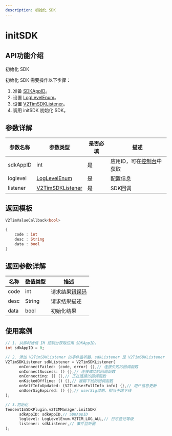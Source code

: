 ```yaml
---
description: 初始化 SDK
---
```


# initSDK

## API功能介绍

初始化 SDK

初始化 SDK 需要操作以下步骤：

1. 准备 [SDKAppID](https://cloud.tencent.com/login)。
2. 设置 [LogLevelEnum](../enums/loglevelenum.md)。
3. 设置 [V2TimSDKListener](../../class/v2timsdklistener.md)。
4. 调用 initSDK 初始化 SDK。

## 参数详解

| 参数名称     | 参数类型                                                | 是否必填 | 描述                                                    |
| -------- | --------------------------------------------------- | ---- | ----------------------------------------------------- |
| sdkAppID | int                                                 | 是    | 应用ID，可在[控制台](https://console.cloud.tencent.com/im)中获取 |
| loglevel | [LogLevelEnum](../enums/loglevelenum.md)            | 是    | 配置信息                                                  |
| listener | [V2TimSDKListener](../../class/v2timsdklistener.md) | 是    | SDK回调                                                 |

## 返回模板

```dart
V2TimValueCallback<bool>

{
    code : int
    desc : String
    data : bool
}
```

## 返回参数详解

| 名称   | 数值类型   | 描述                                                             |
| ---- | ------ | -------------------------------------------------------------- |
| code | int    | 请求结果[错误码](https://cloud.tencent.com/document/product/269/1671) |
| desc | String | 请求结果描述                                                         |
| data | bool   | 初始化结果                                                          |

## 使用案例  &#x20;

```dart
// 1. 从即时通信 IM 控制台获取应用 SDKAppID。
int sdkAppID = 0;

// 2. 添加 V2TimSDKListener 的事件监听器，sdkListener 是 V2TimSDKListener 的实现类
V2TimSDKListener sdkListener = V2TimSDKListener(
      onConnectFailed: (code, error) {},// 连接失败的回调函数
      onConnectSuccess: () {},// 连接成功的回调函数
      onConnecting: () {},// 正在连接的回调函数
      onKickedOffline: () {},// 被踢下线的回调函数
      onSelfInfoUpdated: (V2TimUserFullInfo info) {},// 用户信息更新
      onUserSigExpired: () {},// userSig过期，相当于踢下线
);

// 3.初始化
TencentImSDKPlugin.v2TIMManager.initSDK(
      sdkAppID: sdkAppID,// SDKAppID
      loglevel: LogLevelEnum.V2TIM_LOG_ALL,// 日志登记等级
      listener: sdkListener,// 事件监听器
);
```
